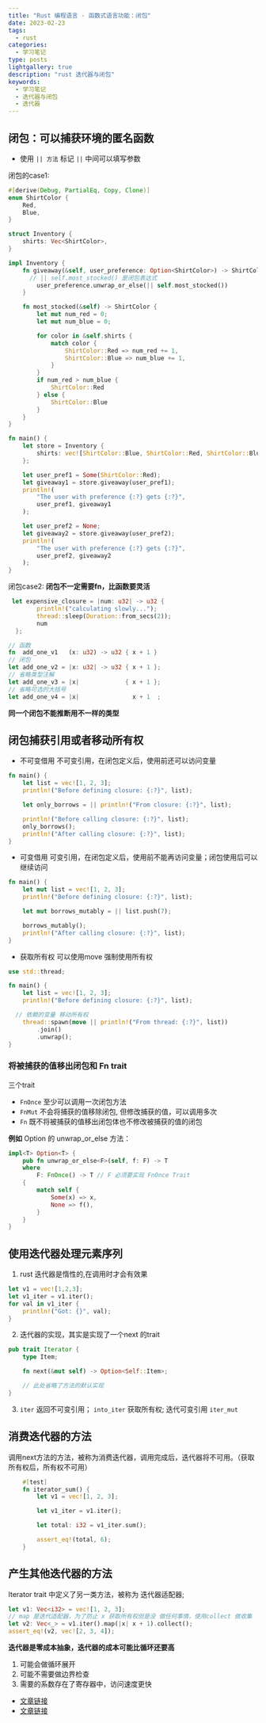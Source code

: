 ```yaml
---
title: "Rust 编程语言 - 函数式语言功能：闭包"
date: 2023-02-23
tags:
  - rust
categories:
  - 学习笔记
type: posts
lightgallery: true
description: "rust 迭代器与闭包"
keywords: 
  - 学习笔记
  - 迭代器与闭包
  - 迭代器
---
```


## 闭包：可以捕获环境的匿名函数

- 使用 `|| 方法` 标记 `||` 中间可以填写参数

闭包的case1:

```rust
#[derive(Debug, PartialEq, Copy, Clone)]
enum ShirtColor {
    Red,
    Blue,
}

struct Inventory {
    shirts: Vec<ShirtColor>,
}

impl Inventory {
    fn giveaway(&self, user_preference: Option<ShirtColor>) -> ShirtColor {
      // || self.most_stocked() 是闭包表达式
        user_preference.unwrap_or_else(|| self.most_stocked())
    }

    fn most_stocked(&self) -> ShirtColor {
        let mut num_red = 0;
        let mut num_blue = 0;

        for color in &self.shirts {
            match color {
                ShirtColor::Red => num_red += 1,
                ShirtColor::Blue => num_blue += 1,
            }
        }
        if num_red > num_blue {
            ShirtColor::Red
        } else {
            ShirtColor::Blue
        }
    }
}

fn main() {
    let store = Inventory {
        shirts: vec![ShirtColor::Blue, ShirtColor::Red, ShirtColor::Blue],
    };

    let user_pref1 = Some(ShirtColor::Red);
    let giveaway1 = store.giveaway(user_pref1);
    println!(
        "The user with preference {:?} gets {:?}",
        user_pref1, giveaway1
    );

    let user_pref2 = None;
    let giveaway2 = store.giveaway(user_pref2);
    println!(
        "The user with preference {:?} gets {:?}",
        user_pref2, giveaway2
    );
}
```

闭包case2:
**闭包不一定需要fn，比函数要灵活**

```rust
 let expensive_closure = |num: u32| -> u32 {
        println!("calculating slowly...");
        thread::sleep(Duration::from_secs(2));
        num
  };

// 函数
fn  add_one_v1   (x: u32) -> u32 { x + 1 }
// 闭包
let add_one_v2 = |x: u32| -> u32 { x + 1 };
// 省略类型注解
let add_one_v3 = |x|             { x + 1 };
// 省略可选的大括号
let add_one_v4 = |x|               x + 1  ;
```

**同一个闭包不能推断用不一样的类型**

## 闭包捕获引用或者移动所有权

- 不可变借用
不可变引用，在闭包定义后，使用前还可以访问变量
```rust
fn main() {
    let list = vec![1, 2, 3];
    println!("Before defining closure: {:?}", list);

    let only_borrows = || println!("From closure: {:?}", list);

    println!("Before calling closure: {:?}", list);
    only_borrows();
    println!("After calling closure: {:?}", list);
}
```
- 可变借用
可变引用，在闭包定义后，使用前不能再访问变量；闭包使用后可以继续访问
```rust
fn main() {
    let mut list = vec![1, 2, 3];
    println!("Before defining closure: {:?}", list);

    let mut borrows_mutably = || list.push(7);

    borrows_mutably();
    println!("After calling closure: {:?}", list);
}
```
- 获取所有权
可以使用move 强制使用所有权
```rust
use std::thread;

fn main() {
    let list = vec![1, 2, 3];
    println!("Before defining closure: {:?}", list);

  // 依赖的变量 移动所有权
    thread::spawn(move || println!("From thread: {:?}", list))
        .join()
        .unwrap();
}
```

### 将被捕获的值移出闭包和 Fn trait

三个trait
- `FnOnce` 至少可以调用一次闭包方法
- `FnMut`  不会将捕获的值移除闭包, 但修改捕获的值，可以调用多次
- `Fn` 既不将被捕获的值移出闭包体也不修改被捕获的值的闭包

**例如** Option<T> 的 unwrap_or_else 方法：
```rust
impl<T> Option<T> {
    pub fn unwrap_or_else<F>(self, f: F) -> T
    where
        F: FnOnce() -> T // F 必须要实现 FnOnce Trait
    {
        match self {
            Some(x) => x,
            None => f(),
        }
    }
}
```
## 使用迭代器处理元素序列

1. rust 迭代器是惰性的,在调用时才会有效果
```rust
let v1 = vec![1,2,3];
let v1_iter = v1.iter();
for val in v1_iter {
    println!("Got: {}", val);
}
```

2. 迭代器的实现，其实是实现了一个next 的trait
```rust
pub trait Iterator {
    type Item;

    fn next(&mut self) -> Option<Self::Item>;

    // 此处省略了方法的默认实现
}
```
3. `iter` 返回不可变引用； `into_iter` 获取所有权; 迭代可变引用 `iter_mut`

## 消费迭代器的方法

调用next方法的方法，被称为消费迭代器，调用完成后，迭代器将不可用。（获取所有权后，所有权不可用）
```rust
    #[test]
    fn iterator_sum() {
        let v1 = vec![1, 2, 3];

        let v1_iter = v1.iter();

        let total: i32 = v1_iter.sum();

        assert_eq!(total, 6);
    }
```

## 产生其他迭代器的方法

Iterator trait 中定义了另一类方法，被称为 迭代器适配器;

```rust
let v1: Vec<i32> = vec![1, 2, 3];
// map 是迭代适配器，为了防止 x 获取所有权但是没 做任何事情，使用collect 做收集
let v2: Vec<_> = v1.iter().map(|x| x + 1).collect();
assert_eq!(v2, vec![2, 3, 4]);
```

**迭代器是零成本抽象，迭代器的成本可能比循环还要高**
1. 可能会做循环展开
2. 可能不需要做边界检查
3. 需要的系数存在了寄存器中，访问速度更快




- [文章链接](https://kaisery.github.io/trpl-zh-cn/ch13-00-functional-features.html)
- [文章链接](https://kaisery.github.io/trpl-zh-cn/ch13-02-iterators.html)